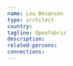 ```yaml
---
name: Lou Besançon
type: architect
country:
tagline: Openfabric
description:
related-persons:
connections:
---
```

